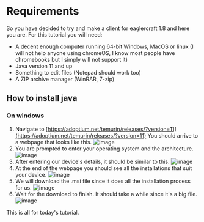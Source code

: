 # Requirements

So you have decided to try and make a client for eaglercraft 1.8 and here you are. For this tutorial you will need:
- A decent enough computer running 64-bit Windows, MacOS or linux (I will not help anyone using chromeOS, I know most people have chromebooks but I simply will not support it)
- Java version 11 and up
- Something to edit files (Notepad should work too)
- A ZIP archive manager (WinRAR, 7-zip)

## How to install java
### On windows
1. Navigate to [https://adoptium.net/temurin/releases/?version=11](https://adoptium.net/temurin/releases/?version=11)
You should arrive to a webpage that looks like this.
![image](https://user-images.githubusercontent.com/110630690/210970740-91ed3996-55a8-45a2-8b29-07d2716590a2.png)
2. You are prompted to enter your operating system and the architecture.
![image](https://user-images.githubusercontent.com/110630690/210971197-175190f5-f0e4-4cfb-81bc-c59a91db395e.png)
3. After entering our device's details, it should be similar to this.
![image](https://user-images.githubusercontent.com/110630690/210971386-4ef0ca26-55e7-4b8a-af32-df8b8b183a44.png)
4. At the end of the webpage you should see all the installations that suit your device.
![image](https://user-images.githubusercontent.com/110630690/210971569-71611ec0-d0ef-4acd-a4c6-6c3dc6338c07.png)
5. We will download the .msi file since it does all the installation process for us.
![image](https://user-images.githubusercontent.com/110630690/210971813-4988ec32-abe3-4c6b-934f-fa60cb1453e1.png)
6. Wait for the download to finish. It should take a while since it's a big file.
![image](https://user-images.githubusercontent.com/110630690/210972236-6af3146b-7540-4570-a1ee-270db190491d.png)




This is all for today's tutorial.
